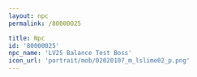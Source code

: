 ```yaml
---
layout: npc
permalink: /80000025

title: Npc
id: '80000025'
npc_name: 'LV25 Balance Test Boss'
icon_url: 'portrait/mob/02020107_m_lslime02_p.png'
---
```


